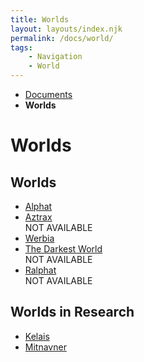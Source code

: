 ```yaml
---
title: Worlds
layout: layouts/index.njk
permalink: /docs/world/
tags: 
    - Navigation
    - World
---
```

<nav class="text-sm breadcrumbs">
    <ul>
        <li><a href="/docs">Documents</a></li>
        <li><b>Worlds</b></li>
    </ul>
</nav>
<div class="divider"></div>
<div class="text-center"><h1>Worlds</h1></div>

## Worlds
<ul>
    <li>
        <a href="/docs/world/alphat/" class="text-green-500">Alphat</a>
    </li>
    <li>
        <a href="/docs/world/aztrax/" class="text-green-500">Aztrax</a> <div class="badge badge-error font-extrabold">NOT AVAILABLE</div>
    </li>
    <li>
        <a href="/docs/world/werbia/" class="text-green-500">Werbia</a>
    </li>
    <li>
        <a href="/docs/world/tdw/" class="text-green-500">The Darkest World</a> <div class="badge badge-error font-extrabold">NOT AVAILABLE</div>
    </li>
    <li>
        <a href="/docs/world/ralphat/" class="text-green-600">Ralphat</a> <div class="badge badge-error font-extrabold">NOT AVAILABLE</div>
    </li>
</ul>

## Worlds in Research
<ul>
    <li>
        <a href="/docs/world/kelais/" class="text-orange-500">Kelais</a>
    </li>
    <li>
        <a href="/docs/world/mitnavner/" class="text-orange-500">Mitnavner</a>
    </li>
</ul>